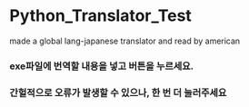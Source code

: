 # Python_Translator_Test
made a global lang-japanese translator and read by american

### exe파일에 번역할 내용을 넣고 버튼을 누르세요.
### 간헐적으로 오류가 발생할 수 있으나, 한 번 더 눌러주세요

